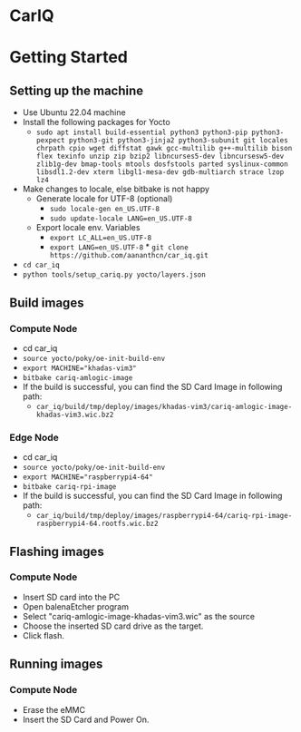 # CarIQ



# Getting Started
## Setting up the machine
 * Use Ubuntu 22.04 machine
 * Install the following packages for Yocto
	* `sudo apt install build-essential python3 python3-pip python3-pexpect python3-git python3-jinja2 python3-subunit git locales chrpath cpio wget diffstat gawk gcc-multilib g++-multilib bison flex texinfo unzip zip bzip2 libncurses5-dev libncursesw5-dev zlib1g-dev bmap-tools mtools dosfstools parted syslinux-common libsdl1.2-dev xterm libgl1-mesa-dev gdb-multiarch strace lzop lz4`
 * Make changes to locale, else bitbake is not happy
	* Generate locale for UTF-8 (optional)
		* `sudo locale-gen en_US.UTF-8`
		* `sudo update-locale LANG=en_US.UTF-8`
	* Export locale env. Variables
		* `export LC_ALL=en_US.UTF-8`
		* `export LANG=en_US.UTF-8` * `git clone https://github.com/aananthcn/car_iq.git`
 * `cd car_iq`
 * `python tools/setup_cariq.py yocto/layers.json`


 ## Build images
 ### Compute Node
 * cd car_iq
 * `source yocto/poky/oe-init-build-env`
 * `export MACHINE="khadas-vim3"`
 * `bitbake cariq-amlogic-image`
 * If the build is successful, you can find the SD Card Image in following path:
	* `car_iq/build/tmp/deploy/images/khadas-vim3/cariq-amlogic-image-khadas-vim3.wic.bz2`

### Edge Node
 * cd car_iq
 * `source yocto/poky/oe-init-build-env`
 * `export MACHINE="raspberrypi4-64"`
 * `bitbake cariq-rpi-image`
 * If the build is successful, you can find the SD Card Image in following path:
	* `car_iq/build/tmp/deploy/images/raspberrypi4-64/cariq-rpi-image-raspberrypi4-64.rootfs.wic.bz2`


## Flashing images
### Compute Node
 * Insert SD card into the PC
 * Open balenaEtcher program
 * Select "cariq-amlogic-image-khadas-vim3.wic" as the source
 * Choose the inserted SD card drive as the target.
 * Click flash.


## Running images
### Compute Node
 * Erase the eMMC
 * Insert the SD Card and Power On.
